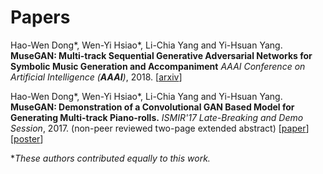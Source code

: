 # Papers

Hao-Wen Dong\*, Wen-Yi Hsiao\*, Li-Chia Yang and Yi-Hsuan Yang.
**MuseGAN: Multi-track Sequential Generative Adversarial Networks for Symbolic Music Generation and Accompaniment**
*AAAI Conference on Artificial Intelligence (**AAAI**)*, 2018.
[[arxiv](http://arxiv.org/abs/1709.06298)]

Hao-Wen Dong\*, Wen-Yi Hsiao\*, Li-Chia Yang and Yi-Hsuan Yang.
**MuseGAN: Demonstration of a Convolutional GAN Based Model for Generating Multi-track Piano-rolls.**
*ISMIR'17 Late-Breaking and Demo Session*, 2017.
(non-peer reviewed two-page extended abstract)
[[paper](pdf/musegan-ismir17-lbd.pdf)] [[poster](pdf/musegan-ismir17-lbd-poster.pdf)]

\**These authors contributed equally to this work.*
